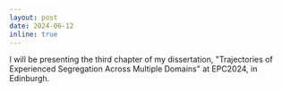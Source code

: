 ```yaml
---
layout: post
date: 2024-06-12
inline: true
---
```


I will be presenting the third chapter of my dissertation, "Trajectories of Experienced Segregation Across Multiple Domains" at EPC2024, in Edinburgh.